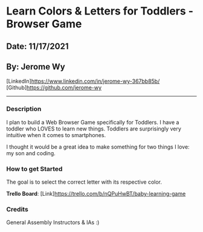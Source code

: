 # Learn Colors & Letters for Toddlers - Browser Game

## Date: 11/17/2021

## By: Jerome Wy

[LinkedIn]https://www.linkedin.com/in/jerome-wy-367bb85b/
[Github]https://github.com/jerome-wy

---

### Description

I plan to build a Web Browser Game specifically for Toddlers. I have a toddler who LOVES to learn new things. Toddlers are surprisingly very intuitive when it comes to smartphones.

I thought it would be a great idea to make something for two things I love: my son and coding.

### How to get Started

The goal is to select the correct letter with its respective color.

**Trello Board**:
[Link]https://trello.com/b/nQPuHwBT/baby-learning-game

### Credits

General Assembly Instructors & IAs :)
